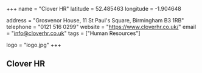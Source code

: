 +++
name = "Clover HR"
latitude = 52.485463
longitude = -1.904648

address = "Grosvenor House, 11 St Paul's Square, Birmingham B3 1RB"
telephone = "0121 516 0299"
website = "https://www.cloverhr.co.uk/"
email = "info@cloverhr.co.uk"
tags = ["Human Resources"]

logo = "logo.jpg"
+++

## Clover HR
